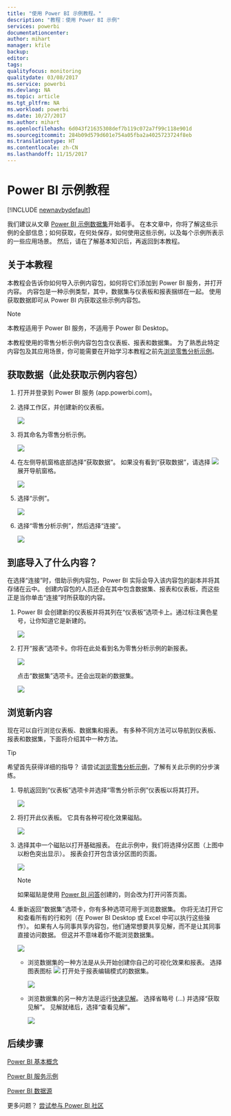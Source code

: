 ```yaml
---
title: "使用 Power BI 示例教程。"
description: "教程：使用 Power BI 示例"
services: powerbi
documentationcenter: 
author: mihart
manager: kfile
backup: 
editor: 
tags: 
qualityfocus: monitoring
qualitydate: 03/08/2017
ms.service: powerbi
ms.devlang: NA
ms.topic: article
ms.tgt_pltfrm: NA
ms.workload: powerbi
ms.date: 10/27/2017
ms.author: mihart
ms.openlocfilehash: 6d043f21635308def7b119c072a7f99c118e901d
ms.sourcegitcommit: 284b09d579d601e754a05fba2a4025723724f8eb
ms.translationtype: HT
ms.contentlocale: zh-CN
ms.lasthandoff: 11/15/2017
---
```

# <a name="the-power-bi-samples-a-tutorial"></a>Power BI 示例教程
<!-- Shared newnav Include -->
[!INCLUDE [newnavbydefault](./includes/newnavbydefault.md)]

我们建议从文章 [Power BI 示例数据集](sample-datasets.md)开始着手。 在本文章中，你将了解这些示例的全部信息；如何获取，在何处保存，如何使用这些示例，以及每个示例所表示的一些应用场景。 然后，请在了解基本知识后，再返回到本教程。   

## <a name="about-this-tutorial"></a>关于本教程
本教程会告诉你如何导入示例内容包，如何将它们添加到 Power BI 服务，并打开内容。 内容包是一种示例类型，其中，数据集与仪表板和报表捆绑在一起。 使用获取数据即可从 Power BI 内获取这些示例内容包。

> [!NOTE]
> 本教程适用于 Power BI 服务，不适用于 Power BI Desktop。
> 
> 

本教程使用的零售分析示例内容包包含仪表板、报表和数据集。
为了熟悉此特定内容包及其应用场景，你可能需要在开始学习本教程之前先[浏览零售分析示例](sample-retail-analysis.md)。

## <a name="get-data-in-this-case-get-a-sample-content-pack"></a>获取数据（此处获取示例内容包）
1. 打开并登录到 Power BI 服务 (app.powerbi.com)。
2. 选择工作区，并创建新的仪表板。  
   
    ![](media/sample-tutorial-connect-to-the-samples/power-bi-create-dashboard2.png)
3. 将其命名为零售分析示例。
   
   ![](media/sample-tutorial-connect-to-the-samples/power-bi-name-dashboard.png)
4. 在左侧导航窗格底部选择“获取数据”。 如果没有看到“获取数据”，请选择 ![](media/sample-tutorial-connect-to-the-samples/expand-nav.png) 展开导航窗格。
   
   ![](media/sample-tutorial-connect-to-the-samples/pbi_getdata.png)
5. 选择“示例”。  
   
   ![](media/sample-tutorial-connect-to-the-samples/pbi_samplesdownload.png)
6. 选择“零售分析示例”，然后选择“连接”。   
   
   ![](media/sample-tutorial-connect-to-the-samples/pbi_retailanalysissampleconnect.png)

## <a name="what-exactly-was-imported"></a>到底导入了什么内容？
在选择“连接”时，借助示例内容包，Power BI 实际会导入该内容包的副本并将其存储在云中。 创建内容包的人员还会在其中包含数据集、报表和仪表板，而这些正是当你单击“连接”时所获取的内容。

1. Power BI 会创建新的仪表板并将其列在“仪表板”选项卡上。通过标注黄色星号，让你知道它是新建的。
   
   ![](media/sample-tutorial-connect-to-the-samples/power-bi-new-dashboard.png)
2. 打开“报表”选项卡。你将在此处看到名为零售分析示例的新报表。
   
   ![](media/sample-tutorial-connect-to-the-samples/power-bi-new-report.png)
   
   点击“数据集”选项卡。还会出现新的数据集。
   
   ![](media/sample-tutorial-connect-to-the-samples/power-bi-new-dataset.png)

## <a name="explore-your-new-content"></a>浏览新内容
现在可以自行浏览仪表板、数据集和报表。 有多种不同方法可以导航到仪表板、报表和数据集，下面将介绍其中一种方法。  

> [!TIP]
> 希望首先获得详细的指导？  请尝试[浏览零售分析示例](sample-retail-analysis.md)，了解有关此示例的分步演练。
> 
> 

1. 导航返回到“仪表板”选项卡并选择“零售分析示例”仪表板以将其打开。    
   
   ![](media/sample-tutorial-connect-to-the-samples/power-bi-dashboards.png)
2. 将打开此仪表板。  它具有各种可视化效果磁贴。
   
   ![](media/sample-tutorial-connect-to-the-samples/power-bi-dashboards2new.png)
3. 选择其中一个磁贴以打开基础报表。  在此示例中，我们将选择分区图（上图中以粉色突出显示）。 报表会打开包含该分区图的页面。
   
    ![](media/sample-tutorial-connect-to-the-samples/power-bi-report.png)
   
   > [!NOTE]
   > 如果磁贴是使用 [Power BI 问答](service-q-and-a.md)创建的，则会改为打开问答页面。
   > 
   > 
4. 重新返回“数据集”选项卡，你有多种选项可用于浏览数据集。  你将无法打开它和查看所有的行和列（在 Power BI Desktop 或 Excel 中可以执行这些操作）。  如果有人与同事共享内容包，他们通常想要共享见解，而不是让其同事直接访问数据。 但这并不意味着你不能浏览数据集。  
   
   ![](media/sample-tutorial-connect-to-the-samples/power-bi-chart-icon2.png)
   
   * 浏览数据集的一种方法是从头开始创建你自己的可视化效果和报表。  选择图表图标 ![](media/sample-tutorial-connect-to-the-samples/power-bi-chart-icon4.png) 打开处于报表编辑模式的数据集。
     
       ![](media/sample-tutorial-connect-to-the-samples/power-bi-report-editing.png)
   * 浏览数据集的另一种方法是运行[快速见解](service-insights.md)。 选择省略号 (…) 并选择“获取见解”。 见解就绪后，选择“查看见解”。
     
       ![](media/sample-tutorial-connect-to-the-samples/power-bi-insights.png)

## <a name="next-steps"></a>后续步骤
[Power BI 基本概念](service-basic-concepts.md)

[Power BI 服务示例](sample-datasets.md)

[Power BI 数据源](service-get-data.md)

更多问题？ [尝试参与 Power BI 社区](http://community.powerbi.com/)

